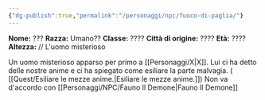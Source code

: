 ```yaml
---
{"dg-publish":true,"permalink":"/personaggi/npc/fuoco-di-paglia/"}
---
```


**Nome:** ???
**Razza:** Umano??
**Classe:** ????
**Città di origine:** ????
**Età:** ????
**Altezza:** //
L'uomo misterioso

Un uomo misterioso apparso per primo a [[Personaggi/X\|X]]. Lui ci ha detto delle nostre anime e ci ha spiegato come esiliare la parte malvagia.    ( [[Quest/Esiliare le mezze anime.\|Esiliare le mezze anime.]])
Non va d'accordo con [[Personaggi/NPC/Fauno Il Demone\|Fauno Il Demone]]